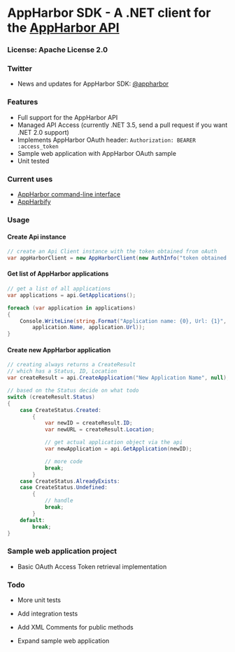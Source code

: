 # AppHarbor SDK - A .NET client for the [AppHarbor API][1]

### License: Apache License 2.0

### Twitter
*  News and updates for AppHarbor SDK: [@appharbor][2]

### Features

* Full support for the AppHarbor API
* Managed API Access (currently .NET 3.5, send a pull request if you want .NET 2.0 support)
* Implements AppHarbor OAuth header: `Authorization: BEARER :access_token`
* Sample web application with AppHarbor OAuth sample
* Unit tested

### Current uses

* [AppHarbor command-line interface](https://github.com/appharbor/appharbor-cli)
* [AppHarbify](https://github.com/csainty/Apphbify/)

### Usage

#### Create Api instance

```csharp
// create an Api Client instance with the token obtained from oAuth
var appHarborClient = new AppHarborClient(new AuthInfo("token obtained via oAuth"));
```

#### Get list of AppHarbor applications

```csharp
// get a list of all applications
var applications = api.GetApplications();

foreach (var application in applications)
{
	Console.WriteLine(string.Format("Application name: {0}, Url: {1}", 
		application.Name, application.Url));
}
```

#### Create new AppHarbor application

```csharp
// creating always returns a CreateResult
// which has a Status, ID, Location
var createResult = api.CreateApplication("New Application Name", null);

// based on the Status decide on what todo
switch (createResult.Status)
{
	case CreateStatus.Created:
		{
			var newID = createResult.ID;
			var newURL = createResult.Location;

			// get actual application object via the api
			var newApplication = api.GetApplication(newID);

			// more code
			break;
		}
	case CreateStatus.AlreadyExists:
	case CreateStatus.Undefined:
		{
			// handle
			break;
		}
	default:
		break;
}
```

### Sample web application project

* Basic OAuth Access Token retrieval implementation

### Todo

* More unit tests
* Add integration tests
* Add XML Comments for public methods
* Expand sample web application

  [1]: http://support.appharbor.com/kb/api/api-overview
  [2]: https://twitter.com/appharbor